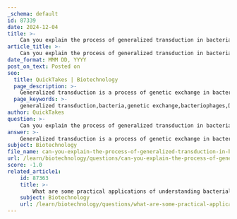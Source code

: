 ```yaml
---
_schema: default
id: 87339
date: 2024-12-04
title: >-
    Can you explain the process of generalized transduction in bacteria?
article_title: >-
    Can you explain the process of generalized transduction in bacteria?
date_format: MMM DD, YYYY
post_on_text: Posted on
seo:
  title: QuickTakes | Biotechnology
  page_description: >-
    Generalized transduction is a process of genetic exchange in bacteria mediated by bacteriophages, allowing for the transfer of random segments of bacterial DNA, which enhances genetic diversity and evolution.
  page_keywords: >-
    generalized transduction,bacteria,genetic exchange,bacteriophages,DNA transfer,genetic diversity,evolution,bacterial infection,viral particles,chromosomal DNA
author: QuickTakes
question: >-
    Can you explain the process of generalized transduction in bacteria?
answer: >-
    Generalized transduction is a process of genetic exchange in bacteria mediated by bacteriophages, which are viruses that infect bacterial cells. This mechanism allows for the transfer of random segments of bacterial DNA from one bacterium to another, contributing to genetic diversity and evolution among bacterial populations.\n\n### Mechanism of Generalized Transduction\n\n1. **Infection**: The process begins when a bacteriophage infects a donor bacterial cell during its lytic cycle. The bacteriophage attaches to the bacterial surface and injects its genetic material into the host.\n\n2. **Replication**: Once inside, the bacteriophage hijacks the bacterial machinery to replicate its own DNA and produce new viral particles. During this stage, the bacteriophage may inadvertently incorporate fragments of the host bacterium's DNA into its own viral particles instead of its own genetic material.\n\n3. **Assembly**: After the replication of the viral components, the bacteriophage enters the assembly stage, where new virions (complete virus particles) are formed. Some of these virions will contain bacterial DNA instead of phage DNA.\n\n4. **Release**: The newly formed bacteriophages are released from the host cell, often causing cell lysis (destruction of the bacterial cell). These phages can then go on to infect new bacterial cells.\n\n5. **DNA Transfer**: When a bacteriophage that carries bacterial DNA infects a new recipient bacterial cell, it injects the bacterial DNA into the new host. This DNA can then recombine with the recipient's chromosomal DNA, leading to stable genetic changes in the recipient bacterium.\n\n### Significance of Generalized Transduction\n\nGeneralized transduction is significant for several reasons:\n\n- **Gene Transfer**: It allows for the horizontal transfer of genes between bacteria, which can lead to new traits and increased adaptability in changing environments.\n- **Genetic Engineering**: Scientists utilize generalized transduction as a tool for introducing specific genes into bacterial genomes, facilitating research in genetics and biotechnology.\n- **Evolutionary Role**: This mechanism contributes to bacterial evolution and diversity by enabling the exchange of genetic material, which can enhance survival and adaptability.\n\n### Applications\n\nGeneralized transduction has practical applications in microbiology, including:\n\n- **Gene Mapping**: It is used to study linkage information and gene mapping in bacterial genomes.\n- **Mutagenesis**: Researchers can induce mutations and study their effects through transduction.\n- **Comparative Genomics**: It aids in comparing genomes of different bacterial species, providing insights into evolutionary relationships.\n\nIn summary, generalized transduction is a crucial mechanism of genetic exchange in bacteria, facilitating the transfer of genetic material and contributing to the adaptability and evolution of bacterial populations.
subject: Biotechnology
file_name: can-you-explain-the-process-of-generalized-transduction-in-bacteria.md
url: /learn/biotechnology/questions/can-you-explain-the-process-of-generalized-transduction-in-bacteria
score: -1.0
related_article1:
    id: 87363
    title: >-
        What are some practical applications of understanding bacterial energy acquisition?
    subject: Biotechnology
    url: /learn/biotechnology/questions/what-are-some-practical-applications-of-understanding-bacterial-energy-acquisition
---
```


&nbsp;